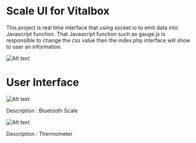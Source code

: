 # Scale UI for Vitalbox

This project is real time interface that using socket.io to emit data into Javascript function. That Javascript function such as gauge.js is responsible to change the css value then the index.php interface will show to user an information. 

![Alt text](https://user-images.githubusercontent.com/17770615/51808701-49e91780-22d2-11e9-8de8-7c2aabba1ec1.png?raw=true "Main")


# User Interface

![Alt text](https://user-images.githubusercontent.com/17770615/51798188-da2f4a00-2249-11e9-9ca0-4a8db9681454.JPG?raw=true "Main")

Description : Bluetooth Scale


![Alt text](https://user-images.githubusercontent.com/17770615/51798193-e1565800-2249-11e9-91fc-70e50e8df82f.JPG?raw=true "Main")

Description : Thermometer


